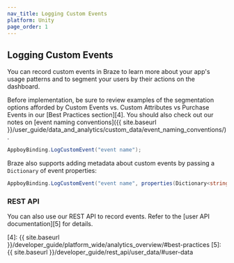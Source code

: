 ```yaml
---
nav_title: Logging Custom Events
platform: Unity
page_order: 1
---
```

## Logging Custom Events

You can record custom events in Braze to learn more about your app's usage patterns and to segment your users by their actions on the dashboard.

Before implementation, be sure to review examples of the segmentation options afforded by Custom Events vs. Custom Attributes vs Purchase Events in our [Best Practices section][4]. You should also check out our notes on [event naming conventions]({{ site.baseurl }}/user_guide/data_and_analytics/custom_data/event_naming_conventions/).

```csharp
AppboyBinding.LogCustomEvent("event name");
```

Braze also supports adding metadata about custom events by passing a `Dictionary` of event properties:

```csharp
AppboyBinding.LogCustomEvent("event name", properties(Dictionary<string, object>));
```

### REST API

You can also use our REST API to record events. Refer to the [user API documentation][5] for details.

[1]: https://github.com/Appboy/appboy-ios-sdk/blob/master/Example/Stopwatch/InitialViewController.m
[2]: https://github.com/Appboy/appboy-ios-sdk/blob/master/AppboyKit/AppboyKit.framework/Headers/Appboy.h
[3]: http://appboy.github.io/appboy-ios-sdk/docs/interface_appboy.html#ad80c39e8c96482a77562a5b1a1d387aa "logcustomevent documentation"
[4]: {{ site.baseurl }}/developer_guide/platform_wide/analytics_overview/#best-practices
[5]: {{ site.baseurl }}/developer_guide/rest_api/user_data/#user-data
